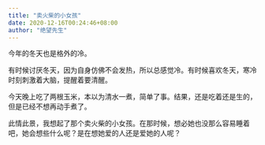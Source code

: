 ```yaml
---
title: "卖火柴的小女孩"
date: 2020-12-16T00:24:46+08:00
author: "绝望先生"
---
```

今年的冬天也是格外的冷。  
  
有时候讨厌冬天，因为自身仿佛不会发热，所以总感觉冷。有时候喜欢冬天，寒冷时刻刺激着大脑，提醒着要清醒。  
  
今天晚上吃了两根玉米，本以为清水一煮，简单了事。结果，还是吃着还是生的，但是已经不想再动手煮了。  
  
此情此景，我想起了那个卖火柴的小女孩。在那时候，想必她也没那么容易睡着吧，她会想些什么呢？是在想她爱的人还是爱她的人呢？
